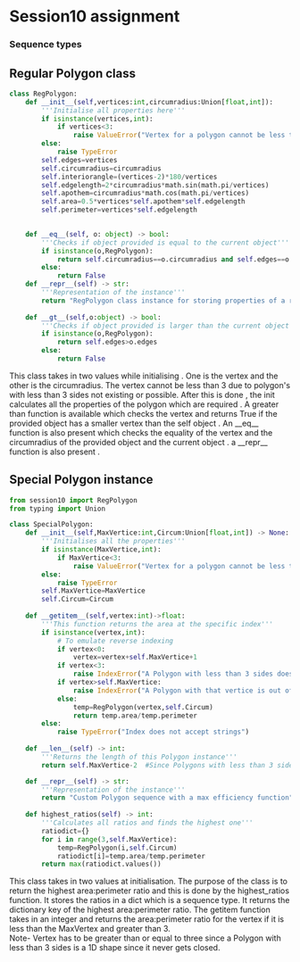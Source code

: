 # Session10 assignment
### Sequence types

## Regular Polygon class
```py
class RegPolygon:
    def __init__(self,vertices:int,circumradius:Union[float,int]):
        '''Initialise all properties here'''
        if isinstance(vertices,int):
            if vertices<3:
                raise ValueError("Vertex for a polygon cannot be less than 3!")
        else:
            raise TypeError
        self.edges=vertices
        self.circumradius=circumradius
        self.interiorangle=(vertices-2)*180/vertices
        self.edgelength=2*circumradius*math.sin(math.pi/vertices)
        self.apothem=circumradius*math.cos(math.pi/vertices)
        self.area=0.5*vertices*self.apothem*self.edgelength
        self.perimeter=vertices*self.edgelength
    

    def __eq__(self, o: object) -> bool:
        '''Checks if object provided is equal to the current object'''
        if isinstance(o,RegPolygon):
            return self.circumradius==o.circumradius and self.edges==o.edges
        else:
            return False
    def __repr__(self) -> str:
        '''Representation of the instance'''
        return "RegPolygon class instance for storing properties of a regular polygon"
    
    def __gt__(self,o:object) -> bool:
        '''Checks if object provided is larger than the current object'''
        if isinstance(o,RegPolygon):
            return self.edges>o.edges
        else:
            return False
``` 
This class takes in two values while initialising . One is the vertex and the other is the circumradius. The vertex cannot be less than 3 due to polygon's with less than 3 sides not existing or possible. After this is done , the init calculates all the properties of the polygon which are required . A greater than function is available which checks the vertex and returns True if the provided object has a smaller vertex than the self object . An \_\_eq__ function is also present which checks the equality of the vertex and the circumradius of the provided object and the current object . a \_\_repr__ function is also present .

## Special Polygon instance
```py
from session10 import RegPolygon
from typing import Union

class SpecialPolygon:
    def __init__(self,MaxVertice:int,Circum:Union[float,int]) -> None:
        '''Initialises all the properties'''
        if isinstance(MaxVertice,int):
            if MaxVertice<3:
                raise ValueError("Vertex for a polygon cannot be less than 3!")
        else:
            raise TypeError
        self.MaxVertice=MaxVertice
        self.Circum=Circum
    
    def __getitem__(self,vertex:int)->float:
        '''This function returns the area at the specific index'''
        if isinstance(vertex,int):
            # To emulate reverse indexing
            if vertex<0:
                vertex=vertex+self.MaxVertice+1
            if vertex<3:
                raise IndexError("A Polygon with less than 3 sides does not exist!")
            if vertex>self.MaxVertice:
                raise IndexError("A Polygon with that vertice is out of bounds!")
            else:
                temp=RegPolygon(vertex,self.Circum)
                return temp.area/temp.perimeter
        else:
            raise TypeError("Index does not accept strings")
    
    def __len__(self) -> int:
        '''Returns the length of this Polygon instance'''
        return self.MaxVertice-2  #Since Polygons with less than 3 sides do not exist

    def __repr__(self) -> str:
        '''Representation of the instance'''
        return "Custom Polygon sequence with a max efficiency function"
    
    def highest_ratios(self) -> int:
        '''Calculates all ratios and finds the highest one'''
        ratiodict={}
        for i in range(3,self.MaxVertice):
            temp=RegPolygon(i,self.Circum)
            ratiodict[i]=temp.area/temp.perimeter
        return max(ratiodict.values())
```
This class takes in two values at initialisation. The purpose of the class is to return the highest area:perimeter ratio and this is done by the highest_ratios function. It stores the ratios in a dict which is a sequence type. It returns the dictionary key of the highest area:perimeter ratio. The getitem function takes in an integer and returns the area:perimeter ratio for the vertex if it is less than the MaxVertex and greater than 3.
<br>
Note- Vertex has to be greater than or equal to three since a Polygon with less than 3 sides is a 1D shape since it never gets closed.